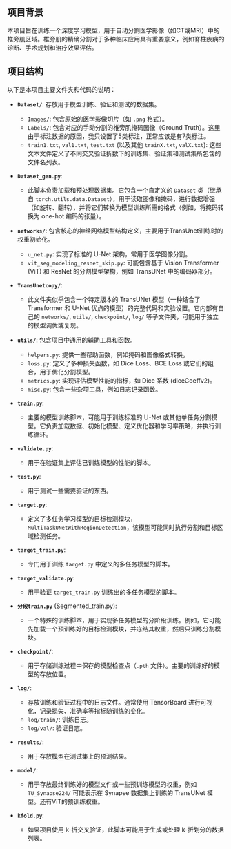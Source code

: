 
## 项目背景

本项目旨在训练一个深度学习模型，用于自动分割医学影像（如CT或MRI）中的椎旁肌区域。椎旁肌的精确分割对于多种临床应用具有重要意义，例如脊柱疾病的诊断、手术规划和治疗效果评估。

## 项目结构

以下是本项目主要文件夹和代码的说明：

*   **`Dataset/`**: 存放用于模型训练、验证和测试的数据集。
    *   `Images/`: 包含原始的医学影像切片（如 `.png` 格式）。
    *   `Labels/`: 包含对应的手动分割的椎旁肌掩码图像（Ground Truth）。这里由于标注数据的原因，我只设置了5类标注，正常应该是有7类标注。
    *   `train1.txt`, `val1.txt`, `test.txt` (以及其他 `trainX.txt`, `valX.txt`): 这些文本文件定义了不同交叉验证折数下的训练集、验证集和测试集所包含的文件名列表。

*   **`Dataset_gen.py`**:
    *   此脚本负责加载和预处理数据集。它包含一个自定义的 `Dataset` 类（继承自 `torch.utils.data.Dataset`），用于读取图像和掩码，进行数据增强（如旋转、翻转），并将它们转换为模型训练所需的格式（例如，将掩码转换为 one-hot 编码的张量）。

*   **`networks/`**: 包含核心的神经网络模型结构定义，主要用于TransUnet训练时的权重初始化。
    *   `u_net.py`: 实现了标准的 U-Net 架构，常用于医学图像分割。
    *   `vit_seg_modeling_resnet_skip.py`: 可能包含基于 Vision Transformer (ViT) 和 ResNet 的分割模型架构，例如 TransUNet 中的编码器部分。

*   **`TransUnetcopy/`**:
    *   此文件夹似乎包含一个特定版本的 TransUNet 模型（一种结合了 Transformer 和 U-Net 优点的模型）的完整代码和实验设置。它内部有自己的 `networks/`, `utils/`, `checkpoint/`, `log/` 等子文件夹，可能用于独立的模型调优或复现。

*   **`utils/`**: 包含项目中通用的辅助工具和函数。
    *   `helpers.py`: 提供一些帮助函数，例如掩码和图像格式转换。
    *   `loss.py`: 定义了多种损失函数，如 Dice Loss、BCE Loss 或它们的组合，用于优化分割模型。
    *   `metrics.py`: 实现评估模型性能的指标，如 Dice 系数 (diceCoeffv2)。
    *   `misc.py`: 包含一些杂项工具，例如日志记录函数。

*   **`train.py`**:
    *   主要的模型训练脚本，可能用于训练标准的 U-Net 或其他单任务分割模型。它负责加载数据、初始化模型、定义优化器和学习率策略，并执行训练循环。

*   **`validate.py`**:
    *   用于在验证集上评估已训练模型的性能的脚本。

*   **`test.py`**:
    *   用于测试一些需要验证的东西。

*   **`target.py`**:
    *   定义了多任务学习模型的目标检测模块， `MultiTaskUNetWithRegionDetection`，该模型可能同时执行分割和目标区域检测任务。

*   **`target_train.py`**:
    *   专门用于训练 `target.py` 中定义的多任务模型的脚本。

*   **`target_validate.py`**:
    *   用于验证 `target_train.py` 训练出的多任务模型的脚本。

*   **`分段train.py`** (Segmented_train.py):
    *   一个特殊的训练脚本，用于实现多任务模型的分阶段训练。例如，它可能先加载一个预训练好的目标检测模块，并冻结其权重，然后只训练分割模块。

*   **`checkpoint/`**:
    *   用于存储训练过程中保存的模型检查点（`.pth` 文件）。主要的训练好的模型的存放位置。

*   **`log/`**:
    *   存放训练和验证过程中的日志文件。通常使用 TensorBoard 进行可视化，记录损失、准确率等指标随训练的变化。
    *   `log/train/`: 训练日志。
    *   `log/val/`: 验证日志。

*   **`results/`**:
    *  用于存放模型在测试集上的预测结果。

*   **`model/`**:
    *   用于存放最终训练好的模型文件或一些预训练模型的权重，例如 `TU_Synapse224/` 可能表示在 Synapse 数据集上训练的 TransUNet 模型。还有ViT的预训练权重。

*   **`kfold.py`**:
    *   如果项目使用 k-折交叉验证，此脚本可能用于生成或处理 k-折划分的数据列表。




